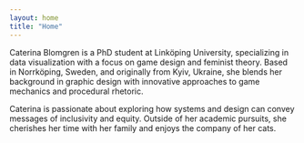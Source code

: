```yaml
---
layout: home
title: "Home"
---
```


<p> Caterina Blomgren is a PhD student at Linköping University, specializing in data visualization with a focus on game design and feminist theory. Based in Norrköping, Sweden, and originally from Kyiv, Ukraine, she blends her background in graphic design with innovative approaches to game mechanics and procedural rhetoric. </p>
<p> Caterina is passionate about exploring how systems and design can convey messages of inclusivity and equity. Outside of her academic pursuits, she cherishes her time with her family and enjoys the company of her cats. </p>
